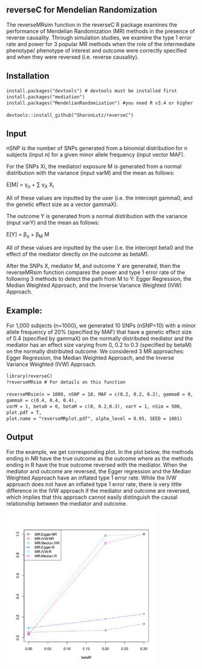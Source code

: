 
## reverseC for Mendelian Randomization
The reverseMRsim function in the reverseC R package examines the performance of Mendelian Randomization (MR) methods in the presence of reverse causality. Through simulation studies, we examine the type 1 error rate and power for 3 popular MR methods when the role of the intermediate phenotype/ phenotype of interest and outcome were correctly specified and when they were reversed (i.e. reverse causality). 

## Installation
```
install.packages("devtools") # devtools must be installed first
install.packages("mediation")
install.packages("MendelianRandomization") #you need R v3.4 or higher

devtools::install_github("SharonLutz/reverseC")
```

## Input
nSNP is the number of SNPs generated from a binomial distribution for n subjects (input n) for a given minor allele frequency (input vector MAF).

For the SNPs Xi, the mediator/ exposure M is generated from a normal distribution with the variance (input varM) and the mean as follows:

E\[M\] = &gamma;<sub>o</sub> + &sum; &gamma;<sub>X</sub>  X<sub>i</sub> 

All of these values are inputted by the user (i.e. the intercept gamma0, and the genetic effect size as a vector gammaX).

The outcome Y is generated from a normal distribution with the variance (input varY) and the mean as follows:

E\[Y\] = &beta;<sub>o</sub> +  &beta;<sub>M</sub> M 

All of these values are inputted by the user (i.e. the intercept beta0 and the effect of the mediator directly on the outcome as betaM).

After the SNPs X, mediator M, and outcome Y are generated, then the reverseMRsim function compares the power and type 1 error rate of the following 3 methods to detect the path from M to Y: Egger Regression, the Median Weighted Approach, and the Inverse Variance Weighted (IVW) Approach.

## Example:
For 1,000 subjects (n=1000), we generated 10 SNPs (nSNP=10) with a minor allele frequency of 20% (specified by MAF) that have a genetic effect size of 0.4 (specified by gammaX) on the normally distributed mediator and the mediator has an effect size varying from 0, 0.2 to 0.3 (specified by betaM) on the normally distributed outcome. We considered 3 MR approaches: Egger Regression, the Median Weighted Approach, and the Inverse Variance Weighted (IVW) Approach.

```
library(reverseC)
?reverseMRsim # For details on this function

reverseMRsim(n = 1000, nSNP = 10, MAF = c(0.2, 0.2, 0.2), gamma0 = 0, gammaX = c(0.4, 0.4, 0.4), 
varM = 1, beta0 = 0, betaM = c(0, 0.2,0.3), varY = 1, nSim = 500, plot.pdf = T, 
plot.name = "reverseMRplot.pdf", alpha_level = 0.05, SEED = 1001)

```

## Output
For the example, we get corresponding plot. In the plot below, the methods ending in NR have the true outcome as the outcome where as the methods ending in R have the true outcome reversed with the mediator. When the mediator and outcome are reversed, the Egger regression and the Median Weighted Approach have an inflated type 1 error rate. While the IVW approach does not have an inflated type 1 error rate, there is very little difference in the IVW approach if the mediator and outcome are reversed, which implies that this approach cannot easily distinguish the causal relationship between the mediator and outcome.


<img src="https://github.com/SharonLutz/reverseC/blob/master/reverseMRplot.png" width="400">
